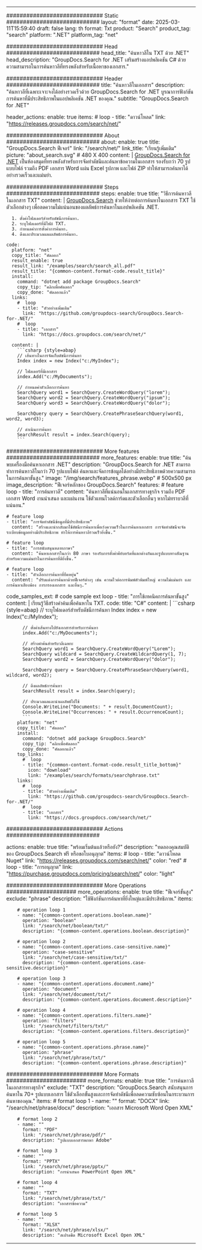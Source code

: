 
---
############################# Static ############################
layout: "format"
date:  2025-03-11T15:59:40
draft: false
lang: th
format: Txt
product: "Search"
product_tag: "search"
platform: ".NET"
platform_tag: "net"

############################# Head ############################
head_title: "ค้นหาวลีใน TXT ด้วย .NET"
head_description: "GroupDocs.Search for .NET เสริมสร้างแอปพลิเคชัน C# ด้วยความสามารถในการค้นหาวลีที่ทรงพลังสำหรับเนื้อหาของเอกสาร."

############################# Header ############################
title: "ค้นหาวลีในเอกสาร" 
description: "ค้นหาวลีที่เฉพาะเจาะจงได้อย่างรวดเร็วด้วย GroupDocs.Search for .NET บูรณาการฟังก์ชันการค้นหาที่มีประสิทธิภาพในแอปพลิเคชัน .NET ของคุณ."
subtitle: "GroupDocs.Search for .NET" 

header_actions:
  enable: true
  items:
    #  loop
    - title: "ดาวน์โหลด"
      link: "https://releases.groupdocs.com/search/net/"
      
############################# About ############################
about:
    enable: true
    title: "GroupDocs.Search ฟีเจอร์"
    link: "/search/net/"
    link_title: "เรียนรู้เพิ่มเติม"
    picture: "about_search.svg" # 480 X 400
    content: |
       [GroupDocs.Search for .NET](/search/net/) เป็นห้องสมุดที่ทรงพลังสำหรับการจัดทำดัชนีและค้นหาข้อความในเอกสาร รองรับกว่า 70 รูปแบบไฟล์ รวมถึง PDF เอกสาร Word แผ่น Excel รูปภาพ และไฟล์ ZIP ทำให้สามารถค้นหาได้อย่างรวดเร็วและแม่นยำ.

############################# Steps ############################
steps:
    enable: true
    title: "วิธีการค้นหาวลีในเอกสาร TXT"
    content: |
      [GroupDocs.Search](/search/net/) ช่วยให้ง่ายต่อการค้นหาในเอกสาร TXT ใช้ตัวเลือกต่างๆ เพื่อลดความไม่แน่นอนของผลลัพธ์การค้นหาในแอปพลิเคชัน .NET.
      
      1. ตั้งค่าโฟลเดอร์สำหรับดัชนีการค้นหา.
      2. ระบุโฟลเดอร์ที่มีไฟล์ TXT.
      3. กำหนดค่าการตั้งค่าการค้นหา.
      4. ดึงและประมวลผลผลลัพธ์การค้นหา.
   
    code:
      platform: "net"
      copy_title: "คัดลอก"
      result_enable: true
      result_link: "/examples/search/search_all.pdf"
      result_title: "{common-content.format-code.result_title}"
      install:
        command: "dotnet add package GroupDocs.Search"
        copy_tip: "คลิกเพื่อคัดลอก"
        copy_done: "คัดลอกแล้ว"
      links:
        #  loop
        - title: "ตัวอย่างเพิ่มเติม"
          link: "https://github.com/groupdocs-search/GroupDocs.Search-for-.NET/"
        #  loop
        - title: "เอกสาร"
          link: "https://docs.groupdocs.com/search/net/"
          
      content: |
        ```csharp {style=abap}
        // เส้นทางในการจัดเก็บดัชนีการค้นหา
        Index index = new Index("c:/MyIndex");

        // โฟลเดอร์ที่มีเอกสาร
        index.Add("c:/MyDocuments");

        // กำหนดค่าตัวเลือกการค้นหา
        SearchQuery word1 = SearchQuery.CreateWordQuery("lorem");
        SearchQuery word2 = SearchQuery.CreateWordQuery("ipsum");
        SearchQuery word3 = SearchQuery.CreateWordQuery("dolor");

        SearchQuery query = SearchQuery.CreatePhraseSearchQuery(word1, word2, word3);

        // ดำเนินการค้นหา
        SearchResult result = index.Search(query);
        ```            

############################# More features ############################
more_features:
  enable: true
  title: "ค้นพบเครื่องมือค้นหาเอกสาร .NET"
  description: "GroupDocs.Search for .NET สามารถทำการค้นหาวลีในกว่า 70 รูปแบบไฟล์ ค้นหาและจัดการข้อมูลได้อย่างมีประสิทธิภาพด้วยความสามารถในการค้นหาขั้นสูง."
  image: "/img/search/features_phrase.webp" # 500x500 px
  image_description: "ฟีเจอร์หลักของ GroupDocs.Search"
  features:
    # feature loop
    - title: "การค้นหาวลี"
      content: "ค้นหาวลีที่แน่นอนในเอกสารทางธุรกิจ รวมถึง PDF เอกสาร Word งานนำเสนอ และแผ่นงาน ใช้ตัวแทนไวลด์การ์ดและตัวเลือกอื่นๆ หากไม่ทราบวลีที่แน่นอน."

    # feature loop
    - title: "การจัดทำดัชนีข้อมูลที่มีประสิทธิภาพ"
      content: "สร้างและนำกลับมาใช้ดัชนีการค้นหาเพื่อเร่งความเร็วในการค้นหาเอกสาร การจัดทำดัชนีจะจัดระเบียบข้อมูลอย่างมีประสิทธิภาพ ทำให้การค้นหาวลีรวดเร็วยิ่งขึ้น."

    # feature loop
    - title: "การสนับสนุนหลายภาษา"
      content: "ค้นหาเอกสารในกว่า 80 ภาษา รองรับการตั้งค่าคีย์บอร์ดที่แตกต่างกันและรูปแบบทางสัณฐานสำหรับความแม่นยำในการค้นหาที่ดียิ่งขึ้น."

    # feature loop
    - title: "ตัวเลือกการค้นหาที่ยืดหยุ่น"
      content: "ปรับแต่งการค้นหาด้วยฟีเจอร์ต่างๆ เช่น ความไวต่อการพิมพ์ตัวพิมพ์ใหญ่ ความไม่แม่นยำ และการค้นหาเสียงพ้อง การกรองเอกสาร และอื่นๆ."
      
  code_samples_ext:
    # code sample ext loop
    - title: "การใช้เทคนิคการค้นหาขั้นสูง"
      content: |
        เรียนรู้วิธีสร้างคำค้นเพื่อค้นหาใน TXT.
      code:
        title: "C#"
        content: |
          ```csharp {style=abap}
          // ระบุโฟลเดอร์สำหรับดัชนีการค้นหา
          Index index = new Index("c:/MyIndex");
              
          // ตั้งค่าเส้นทางไปยังเอกสารสำหรับการค้นหา
          index.Add("c:/MyDocuments");

          // สร้างคำค้นสำหรับวลีเฉพาะ
          SearchQuery word1 = SearchQuery.CreateWordQuery("Lorem");
          SearchQuery wildcard = SearchQuery.CreateWildcardQuery(1, 7);
          SearchQuery word2 = SearchQuery.CreateWordQuery("dolor");

          SearchQuery query = SearchQuery.CreatePhraseSearchQuery(word1, wildcard, word2);

          // ดึงผลลัพธ์การค้นหา
          SearchResult result = index.Search(query);
          
          // ประมวลผลและนำผลลัพธ์ไปใช้
          Console.WriteLine("Documents: " + result.DocumentCount);
          Console.WriteLine("Occurrences: " + result.OccurrenceCount);
          ```
        platform: "net"
        copy_title: "คัดลอก"
        install:
          command: "dotnet add package GroupDocs.Search"
          copy_tip: "คลิกเพื่อคัดลอก"
          copy_done: "คัดลอกแล้ว"
        top_links:
          #  loop
          - title: "{common-content.format-code.result_title_bottom}"
            icon: "download"
            link: "/examples/search/formats/searchphrase.txt"
        links:
          #  loop
          - title: "ตัวอย่างเพิ่มเติม"
            link: "https://github.com/groupdocs-search/GroupDocs.Search-for-.NET/"
          #  loop
          - title: "เอกสาร"
            link: "https://docs.groupdocs.com/search/net/"
            

            


############################# Actions ############################

actions:
  enable: true
  title: "พร้อมเริ่มต้นแล้วหรือยัง?"
  description: "ทดลองคุณสมบัติของ GroupDocs.Search ฟรี หรือขอใบอนุญาต"
  items:
    #  loop
    - title: "ดาวน์โหลด Nuget"
      link: "https://releases.groupdocs.com/search/net/"
      color: "red"
        #  loop
    - title: "การอนุญาต"
      link: "https://purchase.groupdocs.com/pricing/search/net/"
      color: "light"


############################# More Operations #####################
more_operations:
    enable: true
    title: "ฟีเจอร์ขั้นสูง"
    exclude: "phrase"
    description: "ใช้ฟังก์ชันการค้นหาที่ยิ่งใหญ่และมีประสิทธิภาพ."
    items: 
          
        # operation loop 1
        - name: "{common-content.operations.boolean.name}"
          operation: "boolean"
          link: "/search/net/boolean/txt/"
          description: "{common-content.operations.boolean.description}"

        # operation loop 2
        - name: "{common-content.operations.case-sensitive.name}"
          operation: "case-sensitive"
          link: "/search/net/case-sensitive/txt/"
          description: "{common-content.operations.case-sensitive.description}"

        # operation loop 3
        - name: "{common-content.operations.document.name}"
          operation: "document"
          link: "/search/net/document/txt/"
          description: "{common-content.operations.document.description}"

        # operation loop 4
        - name: "{common-content.operations.filters.name}"
          operation: "filters"
          link: "/search/net/filters/txt/"
          description: "{common-content.operations.filters.description}"

        # operation loop 5
        - name: "{common-content.operations.phrase.name}"
          operation: "phrase"
          link: "/search/net/phrase/txt/"
          description: "{common-content.operations.phrase.description}"
          
        
          
############################# More Formats ########################
more_formats:
    enable: true
    title: "การค้นหาวลีในเอกสารทางธุรกิจ"
    exclude: "TXT"
    description: "GroupDocs.Search สนับสนุนการค้นหาใน 70+ รูปแบบเอกสาร ใช้ตัวเลือกขั้นสูงและการจัดทำดัชนีเพื่อลดความซับซ้อนในกระบวนการค้นหาของคุณ."
    items: 
        # format loop 1
        - name: ""
          format: "DOCX"
          link: "/search/net/phrase/docx/"
          description: "เอกสาร Microsoft Word Open XML"
          
        # format loop 2
        - name: ""
          format: "PDF"
          link: "/search/net/phrase/pdf/"
          description: "รูปแบบเอกสารพกพา Adobe"
          
        # format loop 3
        - name: ""
          format: "PPTX"
          link: "/search/net/phrase/pptx/"
          description: "การนำเสนอ PowerPoint Open XML"

        # format loop 4
        - name: ""
          format: "TXT"
          link: "/search/net/phrase/txt/"
          description: "เอกสารข้อความ"
          
        # format loop 5
        - name: ""
          format: "XLSX"
          link: "/search/net/phrase/xlsx/"
          description: "สเปรดชีต Microsoft Excel Open XML"
  

---
